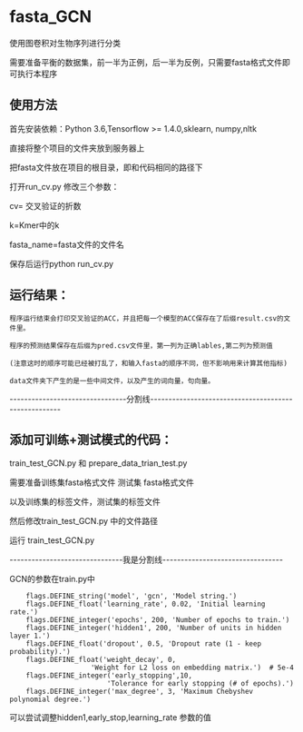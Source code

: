 # fasta_GCN
使用图卷积对生物序列进行分类

需要准备平衡的数据集，前一半为正例，后一半为反例，只需要fasta格式文件即可执行本程序

## 使用方法
 
  首先安装依赖：Python 3.6,Tensorflow >= 1.4.0,sklearn, numpy,nltk
 
  直接将整个项目的文件夹放到服务器上
  
  把fasta文件放在项目的根目录，即和代码相同的路径下
  
  打开run_cv.py 修改三个参数：
  
  cv= 交叉验证的折数
  
  k=Kmer中的k
  
  fasta_name=fasta文件的文件名
  
  保存后运行python run_cv.py
 
 ## 运行结果：
 
    程序运行结束会打印交叉验证的ACC，并且把每一个模型的ACC保存在了后缀result.csv的文件里。
    
    程序的预测结果保存在后缀为pred.csv文件里，第一列为正确lables,第二列为预测值
    
    (注意这时的顺序可能已经被打乱了，和输入fasta的顺序不同，但不影响用来计算其他指标)
    
    data文件夹下产生的是一些中间文件，以及产生的词向量，句向量。

--------------------------------分割线-----------------------------------------------------

## 添加可训练+测试模式的代码：

train_test_GCN.py 和 prepare_data_trian_test.py

需要准备训练集fasta格式文件 测试集 fasta格式文件

以及训练集的标签文件，测试集的标签文件

然后修改train_test_GCN.py 中的文件路径

运行 train_test_GCN.py 

-------------------------------我是分割线---------------------------------

GCN的参数在train.py中

        flags.DEFINE_string('model', 'gcn', 'Model string.')
        flags.DEFINE_float('learning_rate', 0.02, 'Initial learning rate.')
        flags.DEFINE_integer('epochs', 200, 'Number of epochs to train.')
        flags.DEFINE_integer('hidden1', 200, 'Number of units in hidden layer 1.')
        flags.DEFINE_float('dropout', 0.5, 'Dropout rate (1 - keep probability).')
        flags.DEFINE_float('weight_decay', 0,
                        'Weight for L2 loss on embedding matrix.')  # 5e-4
        flags.DEFINE_integer('early_stopping',10,
                            'Tolerance for early stopping (# of epochs).')
        flags.DEFINE_integer('max_degree', 3, 'Maximum Chebyshev polynomial degree.')

可以尝试调整hidden1,early_stop,learning_rate 参数的值
